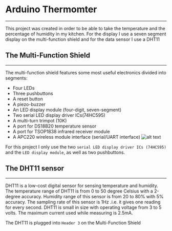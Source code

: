 # Arduino Thermomter
---
This project was created in order to be able to take the temperature and the percentage of humidity in my kitchen.
For the display I use a seven segment display on the multi-function shield and for the data sensor I use a DHT11

## The Multi-Function Shield
---
The multi-function shield features some most useful electronics divided into segments:

 - Four LEDs
 - Three pushbuttons
 - A reset button
 - A piezo-buzzer
 - An LED display module (four-digit, seven-segment)
 - Two serial LED display driver ICs(74HC595)
 - A multi-turn trimpot (10K)
 - A port for DS18B20 temperature sensor
 - A port for TSOP1838 infrared receiver module
 - A APC220 wireless module interface (serial/UART interface)
![alt text](https://raw.githubusercontent.com/JohnLest/Arduino_Thermometer/main/Resources/MultifunctionShield-Schematic.webp)

For this project I only use the two `serial LED display driver ICs (74HC595)` and the `LED display module`, as well as two pushbuttons.





## The DHT11 sensor
---
DHT11 is a low-cost digital sensor for sensing temperature and humidity. The temperature range of DHT11 is from 0 to 50 degree Celsius with a 2-degree accuracy. Humidity range of this sensor is from 20 to 80% with 5% accuracy. The sampling rate of this sensor is 1Hz .i.e. it gives one reading for every second.  DHT11 is small in size with operating voltage from 3 to 5 volts. The maximum current used while measuring is 2.5mA.

The DHT11 is plugged into `Header 3` on the Multi-Function Shield